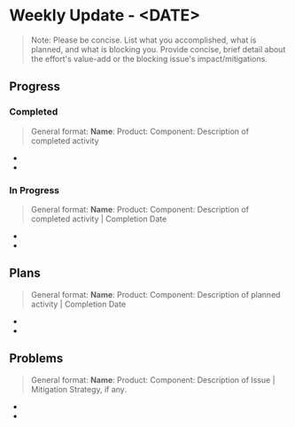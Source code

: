 # Weekly Update - \<DATE>

> Note: Please be concise. List what you accomplished, what is planned, and what is blocking you. Provide concise, brief detail about the effort's value-add or the blocking issue's impact/mitigations.


## Progress

### Completed
> General format: **Name**: Product: Component: Description of completed activity
* 
*

### In Progress
> General format: **Name**: Product: Component: Description of completed activity | Completion Date
* 
*


## Plans
> General format: **Name**: Product: Component: Description of planned activity | Completion Date
* 
* 


## Problems

> General format: **Name**: Product: Component: Description of Issue | Mitigation Strategy, if any.
*
*
  
 